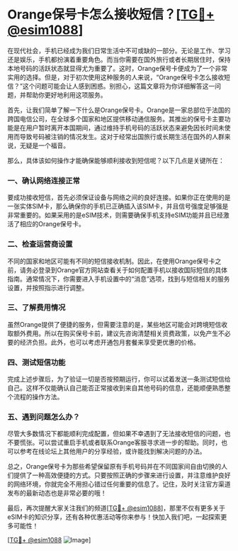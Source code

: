 # Orange保号卡怎么接收短信？[[TG💪+ @esim1088](https://t.me/s/esim1088)]

在现代社会，手机已经成为我们日常生活中不可或缺的一部分。无论是工作、学习还是娱乐，手机都扮演着重要角色。而当你需要在国外旅行或者长期居住时，保持本地号码的活跃状态就显得尤为重要了。这时，Orange保号卡便成为了一个非常实用的选择。但是，对于初次使用这种服务的人来说，“Orange保号卡怎么接收短信？”这个问题可能会让人感到困惑。别担心，这篇文章将为你详细解答这一问题，并帮助你更好地利用这项服务。

首先，让我们简单了解一下什么是Orange保号卡。Orange是一家总部位于法国的跨国电信公司，在全球多个国家和地区提供移动通信服务。其推出的保号卡主要功能是在用户暂时离开本国期间，通过维持手机号码的活跃状态来避免因长时间未使用而导致号码被注销的情况发生。这对于经常出国旅行或长期生活在国外的人群来说，无疑是一个福音。

那么，具体该如何操作才能确保能够顺利接收到短信呢？以下几点是关键所在：

### **一、确认网络连接正常**

要成功接收短信，首先必须保证设备与网络之间的良好连接。如果你正在使用的是一张实体SIM卡，那么确保你的手机已正确插入该SIM卡，并且信号强度足够强是非常重要的。如果采用的是eSIM技术，则需要确保手机支持eSIM功能并且已经激活了相应的Orange保号卡。

### **二、检查运营商设置**

不同的国家和地区可能有不同的短信接收机制。因此，在使用Orange保号卡之前，请务必登录到Orange官方网站查看关于如何配置手机以接收国际短信的具体指南。通常情况下，你需要进入手机设置中的“消息”选项，找到与短信相关的服务设置，并按照指示进行调整。

### **三、了解费用情况**

虽然Orange提供了便捷的服务，但需要注意的是，某些地区可能会对跨境短信收取额外费用。所以在购买保号卡前，建议先咨询清楚相关资费政策，以免产生不必要的经济负担。此外，也可以考虑开通包月套餐来享受更优惠的价格。

### **四、测试短信功能**

完成上述步骤后，为了验证一切是否按预期运行，你可以试着发送一条测试短信给自己。这样不仅能确认自己能否正常接收到来自其他号码的信息，还能顺便熟悉整个流程的操作方法。

### **五、遇到问题怎么办？**

尽管大多数情况下都能顺利完成配置，但如果不幸遇到了无法接收短信的问题，也不要慌张。可以尝试重启手机或者联系Orange客服寻求进一步的帮助。同时，也可以参考在线论坛上其他用户的分享经验，或许能找到解决问题的办法。

总之，Orange保号卡为那些希望保留原有手机号码并在不同国家间自由切换的人们提供了一种高效便捷的方式。只要按照正确的步骤来进行设置，并注意维护良好的网络环境，你就完全不用担心错过任何重要的信息了。记住，及时关注官方渠道发布的最新动态也是非常必要的哦！

最后，再次提醒大家关注我们的频道[[TG💪+ @esim1088](https://t.me/s/esim1088)]，那里不仅有更多关于eSIM卡的知识分享，还有各种优惠活动等你来参与！快加入我们吧，一起探索更多可能性！

[[TG💪+ @esim1088](https://t.me/s/esim1088) ![Image](https://i.postimg.cc/4NQfJmqS/Snipaste-2025-05-13-00-14-12.png)]